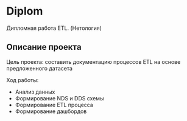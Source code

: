 # Diplom
Дипломная работа ETL. (Нетология)

## Описание проекта
Цель проекта: составить документацию процессов ETL на основе предложенного датасета

Ход работы: 
* Анализ данных
* Формирование NDS и DDS схемы
* Формирование ETL процесса
* Формирование дашбордов
